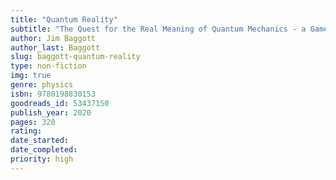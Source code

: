 ```yaml
---
title: "Quantum Reality"
subtitle: "The Quest for the Real Meaning of Quantum Mechanics - a Game of Theories"
author: Jim Baggott
author_last: Baggott
slug: baggott-quantum-reality
type: non-fiction
img: true
genre: physics
isbn: 9780198830153
goodreads_id: 53437150
publish_year: 2020
pages: 320
rating: 
date_started:
date_completed:
priority: high
---
```

